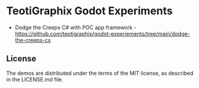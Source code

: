 # TeotiGraphix Godot Experiments

* Dodge the Creeps C# with POC app framework - https://github.com/teotigraphix/godot-experiements/tree/main/dodge-the-creeps-cs

## License

The demos are distributed under the terms of the MIT license, as described in the LICENSE.md file.

